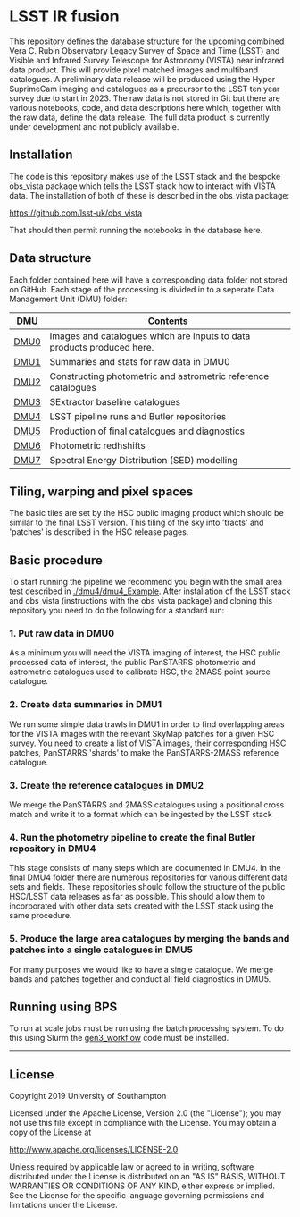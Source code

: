 # LSST IR fusion

This repository defines the database structure for the upcoming combined Vera C. Rubin Observatory Legacy Survey of Space and Time (LSST) and Visible and Infrared Survey Telescope for Astronomy (VISTA) near infrared data product. This will provide pixel matched images and multiband catalogues. A preliminary data release will be produced using the Hyper SuprimeCam imaging and catalogues as a precursor to the LSST ten year survey due to start in 2023. The raw data is not stored in Git but there are various notebooks, code, and data descriptions here which, together with the raw data, define the data release. The full data product is currently under development and not publicly available. 

## Installation

The code is this repository makes use of the LSST stack and the bespoke obs_vista package which tells the LSST stack how to interact with VISTA data. The installation of both of these is described in the obs_vista package:

https://github.com/lsst-uk/obs_vista

That should then permit running the notebooks in the database here. 


## Data structure

Each folder contained here will have a corresponding data folder not stored on GitHub. Each stage of the processing is divided in to a seperate Data Management Unit (DMU) folder:

 DMU               |  Contents
-------------------|------------------------------------------
 [DMU0](dmu0)      |  Images and catalogues which are inputs to data products produced here.
 [DMU1](dmu1)      |  Summaries and stats for raw data in DMU0
 [DMU2](dmu2)      |  Constructing photometric and astrometric reference catalogues
 [DMU3](dmu3)      |  SExtractor baseline catalogues
 [DMU4](dmu4)      |  LSST pipeline runs and Butler repositories
 [DMU5](dmu5)      |  Production of final catalogues and diagnostics
 [DMU6](dmu6)      |  Photometric redhshifts
 [DMU7](dmu7)      |  Spectral Energy Distribution (SED) modelling   


## Tiling, warping and pixel spaces

The basic tiles are set by the HSC public imaging product which should be similar to the final LSST version. This tiling of the sky into 'tracts' and 'patches' is described in the HSC release pages.

## Basic procedure

To start running the pipeline we recommend you begin with the small area test described in [./dmu4/dmu4_Example](./dmu4/dmu4_Example). After installation of the LSST stack and obs_vista (instructions with the obs_vista package) and cloning this repository you need to do the following for a standard run:

### 1. Put raw data in DMU0

As a minimum you will need the VISTA imaging of interest, the HSC public processed data of interest, the public PanSTARRS photometric and astrometric catalogues used to calibrate HSC, the 2MASS point source catalogue.

### 2. Create data summaries in DMU1

We run some simple data trawls in DMU1 in order to find overlapping areas for the VISTA images with the relevant SkyMap patches for a given HSC survey. You need to create a list of VISTA images, their corresponding HSC patches, PanSTARRS 'shards' to make the PanSTARRS-2MASS reference catalogue.

### 3. Create the reference catalogues in DMU2

We merge the PanSTARRS and 2MASS catalogues using a positional cross match and write it to a format which can be ingested by the LSST stack

### 4. Run the photometry pipeline to create the final Butler repository in DMU4

This stage consists of many steps which are documented in DMU4. In the final DMU4 folder there are numerous repositories for various different data sets and fields. These repositories should follow the structure of the public HSC/LSST data releases as far as possible. This should allow them to incorporated with other data sets created with the LSST stack using the same procedure.

### 5. Produce the large area catalogues by merging the bands and patches into a single catalogues in DMU5

For many purposes we would like to have a single catalogue. We merge bands and patches together and conduct all field diagnostics in DMU5.

## Running using BPS
To run at scale jobs must be run using the batch processing system. To do this using Slurm the [gen3_workflow](https://github.com/LSSTDESC/gen3_workflow/tree/master/python/desc/gen3_workflow) code must be installed.


---

## License

Copyright 2019 University of Southampton

Licensed under the Apache License, Version 2.0 (the "License");
you may not use this file except in compliance with the License.
You may obtain a copy of the License at

http://www.apache.org/licenses/LICENSE-2.0

Unless required by applicable law or agreed to in writing, software
distributed under the License is distributed on an "AS IS" BASIS,
WITHOUT WARRANTIES OR CONDITIONS OF ANY KIND, either express or implied.
See the License for the specific language governing permissions and
limitations under the License.
